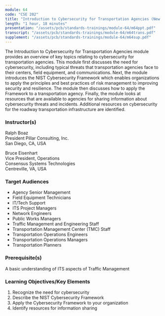 ```yaml
---
module: 64
code: "CSE 202"
title: "Introduction to Cybersecurity for Transportation Agencies (New 2020)"
length: "1 hour, 18 minutes"
presentation: "/assets/pcb/standards-trainings/module-64/m64ppt.pdf"
transcript: "/assets/pcb/standards-trainings/module-64/m64trans.pdf"
supplement: "/assets/pcb/standards-trainings/module-64/m64sup.pdf"
---
```

The Introduction to Cybersecurity for Transportation Agencies module provides an overview of key topics relating to cybersecurity for transportation agencies. This module first discusses the need for cybersecurity, including typical threats that transportation agencies face to their centers, field equipment, and communications. Next, the module introduces the NIST Cybersecurity Framework which enables organizations to apply the principles and best practices of risk management to improving security and resilience. The module then discusses how to apply the Framework to a transportation agency. Finally, the module looks at resources that are available to agencies for sharing information about cybersecurity threats and incidents. Additional resources on cybersecurity for the roadway transportation infrastructure are identified.

### Instructor(s)
Ralph Boaz  
President Pillar Consulting, Inc.  
San Diego, CA, USA  
  
Bruce Eisenhart  
Vice President, Operations  
Consensus Systems Technologies  
Centreville, VA, USA

### Target Audiences
*   Agency Senior Management
*   Field Equipment Technicians
*   IT/Tech Support
*   ITS Project Managers
*   Network Engineers
*   Public Works Managers
*   Traffic Management and Engineering Staff
*   Transportation Management Center (TMC) Staff
*   Transportation Operations Engineers
*   Transportation Operations Managers
*   Transportation Planners

### Prerequisite(s)
A basic understanding of ITS aspects of Traffic Management

### Learning Objectives/Key Elements
1.  Recognize the need for cybersecurity
2.  Describe the NIST Cybersecurity Framework
3.  Apply the Cybersecurity Framework to your organization
4.  Identify resources for information sharing